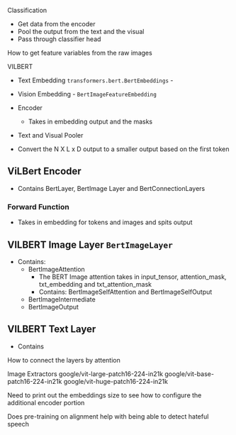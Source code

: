 
Classification
- Get data from the encoder
- Pool the output from the text and the visual
- Pass through classifier head 

How to get feature variables from the raw images 



VILBERT

- Text Embedding `transformers.bert.BertEmbeddings` -
- Vision Embedding - `BertImageFeatureEmbedding`

- Encoder


    - Takes in embedding output and the masks
- Text and Visual Pooler

-   Convert the N X L x D output to a smaller output based on the first token 


## ViLBert Encoder
- Contains BertLayer, BertImage Layer and BertConnectionLayers

### Forward Function
- Takes in embedding for tokens and images and spits output 

## VILBERT Image Layer `BertImageLayer`
- Contains:
    - BertImageAttention
        - The BERT Image attention takes in input_tensor, attention_mask, txt_embedding and txt_attention_mask
        - Contains: BertImageSelfAttention and BertImageSelfOutput
    - BertImageIntermediate
    - BertImageOutput
## VILBERT Text Layer
- Contains

How to connect the layers by attention

Image Extractors
google/vit-large-patch16-224-in21k
google/vit-base-patch16-224-in21k
google/vit-huge-patch16-224-in21k

Need to print out the embeddings size to see how to configure the additional encoder portion

Does pre-training on alignment help with being able to detect hateful speech 